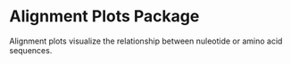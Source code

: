 # Alignment Plots Package
Alignment plots visualize the relationship between nuleotide or amino acid sequences.
